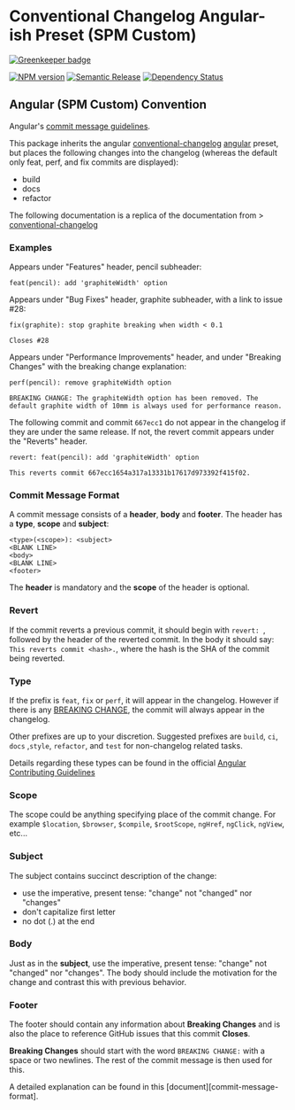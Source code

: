 # Conventional Changelog Angular-ish Preset (SPM Custom)

[![Greenkeeper badge](https://badges.greenkeeper.io/spmeesseman/conventional-changelog-spm.svg)](https://greenkeeper.io/)

[![NPM version][npm-image]][npm-url] [![Semantic Release][sr-image]][sr-url] [![Dependency Status][daviddm-image]][daviddm-url]


## Angular (SPM Custom) Convention

Angular's [commit message guidelines](https://github.com/spm/spm/blob/master/CONTRIBUTING.md#commit).

This package inherits the angular [conventional-changelog](https://github.com/ajoslin/conventional-changelog) [angular](https://github.com/angular/angular) preset, but places the following changes into the changelog (whereas the default only feat, perf, and fix commits are displayed):

* build
* docs
* refactor

The following documentation is a replica of the documentation from > [conventional-changelog](https://github.com/ajoslin/conventional-changelog)

### Examples

Appears under "Features" header, pencil subheader:

```
feat(pencil): add 'graphiteWidth' option
```

Appears under "Bug Fixes" header, graphite subheader, with a link to issue #28:

```
fix(graphite): stop graphite breaking when width < 0.1

Closes #28
```

Appears under "Performance Improvements" header, and under "Breaking Changes" with the breaking change explanation:

```
perf(pencil): remove graphiteWidth option

BREAKING CHANGE: The graphiteWidth option has been removed. The default graphite width of 10mm is always used for performance reason.
```

The following commit and commit `667ecc1` do not appear in the changelog if they are under the same release. If not, the revert commit appears under the "Reverts" header.

```
revert: feat(pencil): add 'graphiteWidth' option

This reverts commit 667ecc1654a317a13331b17617d973392f415f02.
```

### Commit Message Format

A commit message consists of a **header**, **body** and **footer**.  The header has a **type**, **scope** and **subject**:

```
<type>(<scope>): <subject>
<BLANK LINE>
<body>
<BLANK LINE>
<footer>
```

The **header** is mandatory and the **scope** of the header is optional.

### Revert

If the commit reverts a previous commit, it should begin with `revert: `, followed by the header of the reverted commit. In the body it should say: `This reverts commit <hash>.`, where the hash is the SHA of the commit being reverted.

### Type

If the prefix is `feat`, `fix` or `perf`, it will appear in the changelog. However if there is any [BREAKING CHANGE](#footer), the commit will always appear in the changelog.

Other prefixes are up to your discretion. Suggested prefixes are `build`, `ci`, `docs` ,`style`, `refactor`, and `test` for non-changelog related tasks.

Details regarding these types can be found in the official [Angular Contributing Guidelines](https://github.com/spm/spm/blob/master/CONTRIBUTING.md#type)

### Scope

The scope could be anything specifying place of the commit change. For example `$location`,
`$browser`, `$compile`, `$rootScope`, `ngHref`, `ngClick`, `ngView`, etc...

### Subject

The subject contains succinct description of the change:

* use the imperative, present tense: "change" not "changed" nor "changes"
* don't capitalize first letter
* no dot (.) at the end

### Body

Just as in the **subject**, use the imperative, present tense: "change" not "changed" nor "changes".
The body should include the motivation for the change and contrast this with previous behavior.

### Footer

The footer should contain any information about **Breaking Changes** and is also the place to
reference GitHub issues that this commit **Closes**.

**Breaking Changes** should start with the word `BREAKING CHANGE:` with a space or two newlines. The rest of the commit message is then used for this.

A detailed explanation can be found in this [document][commit-message-format].

[npm-image]: https://badge.fury.io/js/conventional-changelog-spm.svg
[npm-url]: https://npmjs.org/package/conventional-changelog-spm
[daviddm-image]: https://david-dm.org/spmeesseman/conventional-changelog-spm/dev-status.svg
[daviddm-url]: https://david-dm.org/spmeesseman/conventional-changelog-spm?type=dev
[sr-image]: https://img.shields.io/badge/%20%20%F0%9F%93%A6%F0%9F%9A%80-semantic--release-e10079.svg
[sr-url]: https://github.com/semantic-release/semantic-release
